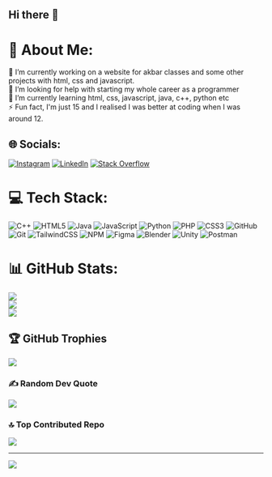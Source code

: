 ## Hi there 👋

# 💫 About Me:
🔭 I’m currently working on a website for akbar classes and some other projects with html, css and javascript.<br>🤝 I’m looking for help with starting my whole career as a programmer<br>🌱 I’m currently learning html, css, javascript, java, c++, python etc<br>⚡ Fun fact, I'm just 15 and I realised I was better at coding when I was around 12.


## 🌐 Socials:
[![Instagram](https://img.shields.io/badge/Instagram-%23E4405F.svg?logo=Instagram&logoColor=white)](https://instagram.com/touch_grass83) [![LinkedIn](https://img.shields.io/badge/LinkedIn-%230077B5.svg?logo=linkedin&logoColor=white)](https://www.linkedin.com/in/touch-grass-8364a3337/) [![Stack Overflow](https://img.shields.io/badge/-Stackoverflow-FE7A16?logo=stack-overflow&logoColor=white)](https://stackoverflow.com/users/touch_grass83) 

# 💻 Tech Stack:
![C++](https://img.shields.io/badge/c++-%2300599C.svg?style=for-the-badge&logo=c%2B%2B&logoColor=white) ![HTML5](https://img.shields.io/badge/html5-%23E34F26.svg?style=for-the-badge&logo=html5&logoColor=white) ![Java](https://img.shields.io/badge/java-%23ED8B00.svg?style=for-the-badge&logo=openjdk&logoColor=white) ![JavaScript](https://img.shields.io/badge/javascript-%23323330.svg?style=for-the-badge&logo=javascript&logoColor=%23F7DF1E) ![Python](https://img.shields.io/badge/python-3670A0?style=for-the-badge&logo=python&logoColor=ffdd54) ![PHP](https://img.shields.io/badge/php-%23777BB4.svg?style=for-the-badge&logo=php&logoColor=white) ![CSS3](https://img.shields.io/badge/css3-%231572B6.svg?style=for-the-badge&logo=css3&logoColor=white) ![GitHub](https://img.shields.io/badge/github-%23121011.svg?style=for-the-badge&logo=github&logoColor=white) ![Git](https://img.shields.io/badge/git-%23F05033.svg?style=for-the-badge&logo=git&logoColor=white) ![TailwindCSS](https://img.shields.io/badge/tailwindcss-%2338B2AC.svg?style=for-the-badge&logo=tailwind-css&logoColor=white) ![NPM](https://img.shields.io/badge/NPM-%23CB3837.svg?style=for-the-badge&logo=npm&logoColor=white) ![Figma](https://img.shields.io/badge/figma-%23F24E1E.svg?style=for-the-badge&logo=figma&logoColor=white) ![Blender](https://img.shields.io/badge/blender-%23F5792A.svg?style=for-the-badge&logo=blender&logoColor=white) ![Unity](https://img.shields.io/badge/unity-%23000000.svg?style=for-the-badge&logo=unity&logoColor=white) ![Postman](https://img.shields.io/badge/Postman-FF6C37?style=for-the-badge&logo=postman&logoColor=white)
# 📊 GitHub Stats:
![](https://github-readme-stats.vercel.app/api?username=touchgrass83&theme=dark&hide_border=false&include_all_commits=true&count_private=true)<br/>
![](https://github-readme-streak-stats.herokuapp.com/?user=touchgrass83&theme=dark&hide_border=false)<br/>
![](https://github-readme-stats.vercel.app/api/top-langs/?username=touchgrass83&theme=dark&hide_border=false&include_all_commits=true&count_private=true&layout=compact)

## 🏆 GitHub Trophies
![](https://github-profile-trophy.vercel.app/?username=touchgrass83&theme=radical&no-frame=false&no-bg=true&margin-w=4)

### ✍️ Random Dev Quote
![](https://quotes-github-readme.vercel.app/api?type=horizontal&theme=radical)

### 🔝 Top Contributed Repo
![](https://github-contributor-stats.vercel.app/api?username=touchgrass83&limit=5&theme=dark&combine_all_yearly_contributions=true)

---
[![](https://visitcount.itsvg.in/api?id=touchgrass83&icon=0&color=3)](https://visitcount.itsvg.in)

<!-- Proudly created with GPRM ( https://gprm.itsvg.in ) -->
